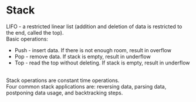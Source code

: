 # Stack

LIFO - a restricted linear list (addition and deletion of data is restricted to the end, called the top).<br>
Basic operations:
<ul>
  <li>Push - insert data. If there is not enough room, result in overflow</li>
  <li>Pop - remove data. If stack is empty, result in underflow</li>
  <li>Top - read the top without deleting. If stack is empty, result in underflow</li>
</ul>
<br>
Stack operations are constant time operations.<br>
Four common stack applications are: reversing data, parsing data, postponing data usage, and backtracking steps.
